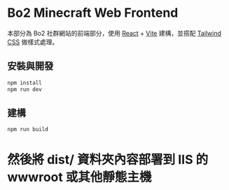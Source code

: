 # Bo2 Minecraft Web Frontend

本部分為 Bo2 社群網站的前端部分，使用 [React](https://react.dev/) + [Vite](https://vitejs.dev/) 建構，並搭配 [Tailwind CSS](https://tailwindcss.com/) 做樣式處理。

## 安裝與開發

```bash
npm install
npm run dev
```

## 建構

```bash
npm run build
```
# 然後將 dist/ 資料夾內容部署到 IIS 的 wwwroot 或其他靜態主機
